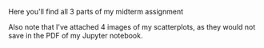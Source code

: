 Here you'll find all 3 parts of my midterm assignment


Also note that I've attached 4 images of my scatterplots, as they would not save in the PDF of my Jupyter notebook.
